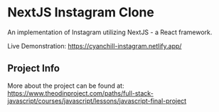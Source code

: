 # NextJS Instagram Clone

An implementation of Instagram utilizing NextJS - a React framework.

Live Demonstration: https://cyanchill-instagram.netlify.app/

## Project Info

More about the project can be found at: https://www.theodinproject.com/paths/full-stack-javascript/courses/javascript/lessons/javascript-final-project
